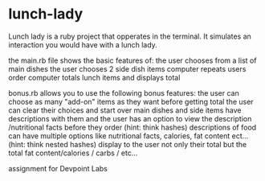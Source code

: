 # lunch-lady

Lunch lady is a ruby project that opperates in the terminal. It simulates an interaction you would have with a lunch lady. 

the main.rb file shows the basic features of:
the user chooses from a list of main dishes
the user chooses 2 side dish items
computer repeats users order
computer totals lunch items and displays total

bonus.rb allows you to use the following bonus features:
the user can choose as many "add-on" items as they want before getting total
the user can clear their choices and start over
main dishes and side items have descriptions with them and the user has an option to view the description /nutritional facts before they order (hint: think hashes)
descriptions of food can have multiple options like nutritional facts, calories, fat content ect...(hint: think nested hashes)
display to the user not only their total but the total fat content/calories / carbs / etc...

assignment for Devpoint Labs
